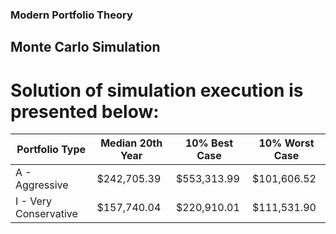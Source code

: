 ### Modern Portfolio Theory
## Monte Carlo Simulation

# Solution of simulation execution is presented below:

| Portfolio Type        | Median 20th Year | 10% Best Case | 10% Worst Case |
| --------------------- | ---------------- | ------------- | -------------- |
| A - Aggressive        | $242,705.39      | $553,313.99   | $101,606.52    |
| I - Very Conservative | $157,740.04      | $220,910.01   | $111,531.90    |
